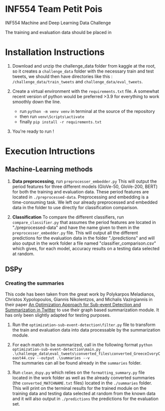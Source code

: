 # INF554 Team Petit Pois
INF554 Machine and Deep Learning Data Challenge 

The training and evaluation data should be placed in 
# Installation Instructions

1) Download and unzip the challenge_data folder from kaggle at the root, so it creates a `challenge_data` folder with the necessary train and test tweets, we should then have directories like this : `/challenge_data/train_tweets` and `challenge_data/eval_tweets`.


2) Create a virtual environment with the `requirements.txt` file. A somewhat recent version of python would be preferred >3.9 for everything to work smoothly down the line. 
    - run `python -m venv venv` in terminal at the source of the repository
    - then run `venv\Scripts\activate`
    - finally `pip install -r requirements.txt`

3) You're ready to run !

# Execution Intructions

## Machine-Learning methods

1) **Data preprocessing**, run `preprocesser_embedder.py`
This will output the period features for three different models (GloVe-50, GloVe-200, BERT) for both the training and evaluation data. These period features are located in `./preprocessed-data`. Preprocessing and embedding is a time-consuming task. We left our already preprocessed and embedded data in the folder to use directly for classification comparison.

2) **Classification** To compare the different classifiers, run `compare_classifier.py` that assumes the period features are located in "./preprocessed-data" and have the name given to them in the `preprocesser_embedder.py` file. This will output all the different predictions for the evaluation data in the folder "./predictions" and will also output in the work folder a file named "classifier_comparison.csv" which gives, for each model, accuracy results on a testing data selected at random.

## DSPy

### Creating the summaries 

This code has been taken from the great work by Polykarpos Meladianos, Christos Xypolopoulos, Giannis Nikolentzos, and Michalis Vazirgiannis in their paper [An Optimization Approach for Sub-event
Detection and Summarization in Twitter](https://www.lix.polytechnique.fr/~nikolentzos/files/meladianos_ecir18) to use their graph based summarization module. It has only been slightly adapted for testing purposes. 

1) Run the `optimization-sub-event-detection\filter.py` file to transform the train and evaluation data into data processable by the summarization module. 

2) For each match to be summarized, call in the following format `python optimization-sub-event-detection\main.py .\challenge_data\eval_tweets\converted_files\converted_GreeceIvoryCoast44.csv --output .\summaries --v`  
The summaries can all be found already in the `summaries` folder. 

3) Run `clean_dspy.py` which relies on the `formatting_summary.py` file located in the work folder as well as the already converted summaries (the `converted_MATCHNAME.txt` files) located in the `./summaries` folder. This will print on the terminal results for the trained module on the training data and testing data selected at random from the known data and it will also output in `./predictions` the predictions for the evaluation set.